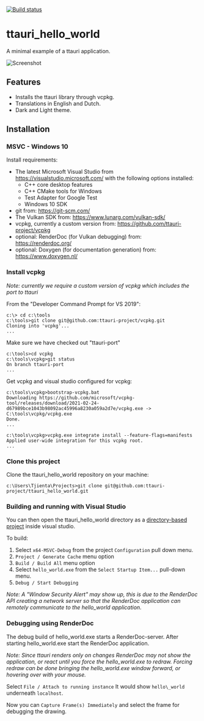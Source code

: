[![Build status](https://ci.appveyor.com/api/projects/status/ffurx65a8eg5fluo/branch/main?svg=true)](https://ci.appveyor.com/project/takev/ttauri-hello-world/branch/main)

ttauri_hello_world
==================
A minimal example of a ttauri application.

![Screenshot](docs/media/screenshot-20210218.gif)

Features
--------
 - Installs the ttauri library through vcpkg.
 - Translations in English and Dutch.
 - Dark and Light theme.

Installation
------------

### MSVC - Windows 10

Install requirements:
 - The latest Microsoft Visual Studio from <https://visualstudio.microsoft.com/>
   with the following options installed:
   - C++ core desktop features
   - C++ CMake tools for Windows
   - Test Adapter for Google Test
   - Windows 10 SDK
 - git from: <https://git-scm.com/>
 - The Vulkan SDK from: <https://www.lunarg.com/vulkan-sdk/>
 - vcpkg, currently a custom version from: <https://github.com/ttauri-project/vcpkg>
 - optional: RenderDoc (for Vulkan debugging) from: <https://renderdoc.org/>
 - optional: Doxygen (for documentation generation) from: <https://www.doxygen.nl/>

### Install vcpkg

_Note: currently we require a custom version of vcpkg which includes the port to ttauri_

From the "Developer Command Prompt for VS 2019":
```no_syntax
c:\> cd c:\tools
c:\tools>git clone git@github.com:ttauri-project/vcpkg.git
Cloning into 'vcpkg'...
...
```

Make sure we have checked out "ttauri-port"
```
c:\tools>cd vcpkg
c:\tools\vcpkg>git status
On branch ttauri-port
...
```

Get vcpkg and visual studio configured for vcpkg:
```
c:\tools\vcpkg>bootstrap-vcpkg.bat
Downloading https://github.com/microsoft/vcpkg-tool/releases/download/2021-02-24-d67989bce1043b98092ac45996a8230a059a2d7e/vcpkg.exe -> C:\tools\vcpkg/vcpkg.exe
Done.
...

c:\tools\vcpkg>vcpkg.exe integrate install --feature-flags=manifests
Applied user-wide integration for this vcpkg root.
...
```

### Clone this project

Clone the ttauri_hello_world repository on your machine:

```no_syntax
c:\Users\Tjienta\Projects>git clone git@github.com:ttauri-project/ttauri_hello_world.git
```

### Building and running with Visual Studio

You can then open the ttauri\_hello\_world directory as a [directory-based project]
inside visual studio.

To build:
 1. Select `x64-MSVC-Debug` from the project `Configuration` pull down menu.
 2. `Project / Generate Cache` menu option
 3. `Build / Build All` menu option
 4. Select `hello_world.exe` from the `Select Startup Item...` pull-down menu.
 5. `Debug / Start Debugging`

_Note: A "Window Security Alert" may show up, this is due to the RenderDoc API
creating a network server so that the RenderDoc application can remotely communicate
to the hello\_world application._

### Debugging using RenderDoc

The debug build of hello\_world.exe starts a RenderDoc-server. After starting
hello\_world.exe start the RenderDoc application.

_Note: Since ttauri renders only on changes RenderDoc may not show the application,
or react until you force the hello\_world.exe to redraw. Forcing redraw can
be done bringing the hello\_world.exe window forward, or hovering over with
your mouse._

Select `File / Attach to running instance` It would show `hello\_world` underneath `localhost`.

Now you can `Capture Frame(s) Immediately` and select the frame for debugging
the drawing.

[directory-based project]: https://docs.microsoft.com/en-us/visualstudio/ide/develop-code-in-visual-studio-without-projects-or-solutions?view=vs-2019
